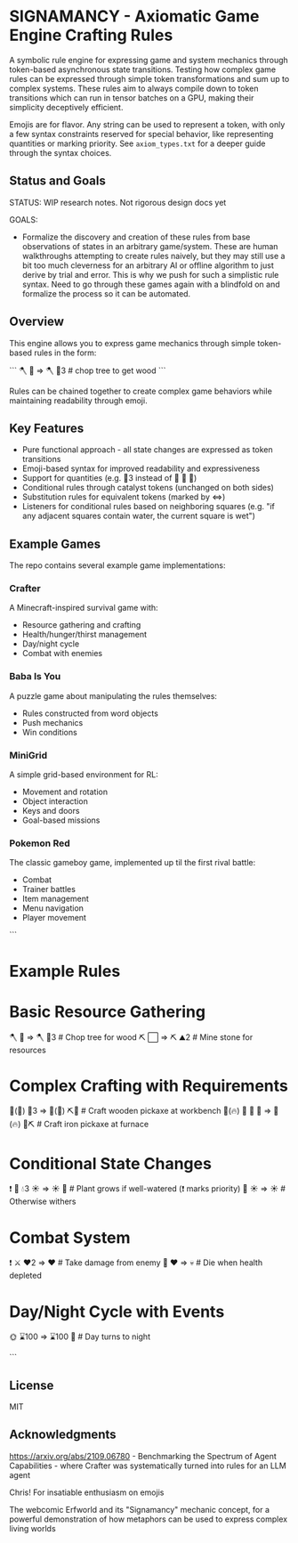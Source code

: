 # SIGNAMANCY - Axiomatic Game Engine Crafting Rules

A symbolic rule engine for expressing game and system mechanics through token-based asynchronous state transitions.  Testing how complex game rules can be expressed through simple token transformations and sum up to complex systems.  These rules aim to always compile down to token transitions which can run in tensor batches on a GPU, making their simplicity deceptively efficient.

Emojis are for flavor.  Any string can be used to represent a token, with only a few syntax constraints reserved for special behavior, like representing quantities or marking priority. See `axiom_types.txt` for a deeper guide through the syntax choices.

## Status and Goals

STATUS: WIP research notes.  Not rigorous design docs yet

GOALS: 
- Formalize the discovery and creation of these rules from base observations of states in an arbitrary game/system.  These are human walkthroughs attempting to create rules naively, but they may still use a bit too much cleverness for an arbitrary AI or offline algorithm to just derive by trial and error.  This is why we push for such a simplistic rule syntax.  Need to go through these games again with a blindfold on and formalize the process so it can be automated.

## Overview

This engine allows you to express game mechanics through simple token-based rules in the form:

\```
🪓 🌳 => 🪓 🤎3  # chop tree to get wood
\```

Rules can be chained together to create complex game behaviors while maintaining readability through emoji.

## Key Features

- Pure functional approach - all state changes are expressed as token transitions
- Emoji-based syntax for improved readability and expressiveness
- Support for quantities (e.g. 🍎3 instead of 🍎 🍎 🍎)
- Conditional rules through catalyst tokens (unchanged on both sides)
- Substitution rules for equivalent tokens (marked by <=>)
- Listeners for conditional rules based on neighboring squares (e.g. "if any adjacent squares contain water, the current square is wet")


## Example Games

The repo contains several example game implementations:

### Crafter
A Minecraft-inspired survival game with:
- Resource gathering and crafting
- Health/hunger/thirst management  
- Day/night cycle
- Combat with enemies

### Baba Is You
A puzzle game about manipulating the rules themselves:
- Rules constructed from word objects
- Push mechanics
- Win conditions

### MiniGrid
A simple grid-based environment for RL:
- Movement and rotation
- Object interaction
- Keys and doors
- Goal-based missions

### Pokemon Red
The classic gameboy game, implemented up til the first rival battle:
- Combat
- Trainer battles
- Item management
- Menu navigation
- Player movement


\```
# Example Rules

# Basic Resource Gathering
🪓 🌳 => 🪓 🤎3  # Chop tree for wood
⛏️ ⬜ => ⛏️ ⛰2  # Mine stone for resources

# Complex Crafting with Requirements
👣(🧰) 🤎3 => 👣(🧰) ⛏️🤎  # Craft wooden pickaxe at workbench
👣(🔥) 🥈 🖤 🌳 => 👣(🔥) 🥈⛏️  # Craft iron pickaxe at furnace

# Conditional State Changes
❗ 🌱 💧3 ☀️ => ☀️ 🌳  # Plant grows if well-watered (❗ marks priority)
🌱 ☀️ => ☀️  # Otherwise withers

# Combat System
❗ ⚔️ ❤️2 => ❤️ # Take damage from enemy
🧍 ❤️ => 💀  # Die when health depleted

# Day/Night Cycle with Events
🌞 ⌛100 => ⌛100 🌛  # Day turns to night

\```

## License

MIT

## Acknowledgments

https://arxiv.org/abs/2109.06780 - Benchmarking the Spectrum of Agent Capabilities - where Crafter was systematically turned into rules for an LLM agent

Chris!  For insatiable enthusiasm on emojis

The webcomic Erfworld and its "Signamancy" mechanic concept, for a powerful demonstration of how metaphors can be used to express complex living worlds
